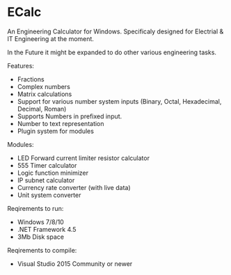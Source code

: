 # ECalc
An Engineering Calculator for Windows. Specificaly designed for Electrial & IT Engineering at the moment.

In the Future it might be expanded to do other various engineering tasks.

Features:

* Fractions
* Complex numbers
* Matrix calculations
* Support for various number system inputs (Binary, Octal, Hexadecimal, Decimal, Roman)
* Supports Numbers in prefixed input.
* Number to text representation
* Plugin system for modules

Modules:

* LED Forward current limiter resistor calculator
* 555 Timer calculator
* Logic function minimizer
* IP subnet calculator
* Currency rate converter (with live data)
* Unit system converter

Reqirements to run:

* Windows 7/8/10
* .NET Framework 4.5
* 3Mb Disk space

Reqirements to compile:

* Visual Studio 2015 Community or newer
